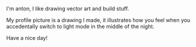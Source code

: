 I'm anton, I like drawing vector art and build stuff.

My profile picture is a drawing I made, it illustrates how you feel when you accedentally switch to light mode in the middle of the night.

Have a nice day!

